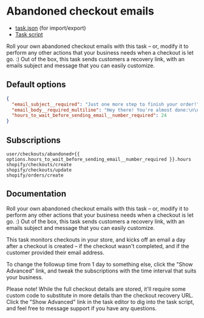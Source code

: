 # Abandoned checkout emails

* [task.json](../../tasks/abandoned-checkout-emails.json) (for import/export)
* [Task script](./script.liquid)

Roll your own abandoned checkout emails with this task – or, modify it to perform any other actions that your business needs when a checkout is let go. :) Out of the box, this task sends customers a recovery link, with an emails subject and message that you can easily customize.

## Default options

```json
{
  "email_subject__required": "Just one more step to finish your order!",
  "email_body__required_multiline": "Hey there! You're almost done:\n\n<a href=\"ABANDONED_CHECKOUT_URL\">Finish your order today!</a>\n\nThanks,\n- The team at {{ shop.name }}",
  "hours_to_wait_before_sending_email__number_required": 24
}
```

## Subscriptions

```liquid
user/checkouts/abandoned+{{ options.hours_to_wait_before_sending_email__number_required }}.hours
shopify/checkouts/create
shopify/checkouts/update
shopify/orders/create
```

## Documentation

Roll your own abandoned checkout emails with this task – or, modify it to perform any other actions that your business needs when a checkout is let go. :) Out of the box, this task sends customers a recovery link, with an emails subject and message that you can easily customize.

This task monitors checkouts in your store, and kicks off an email a day after a checkout is created – if the checkout wasn't completed, and if the customer provided their email address.

To change the followup time from 1 day to something else, click the "Show Advanced" link, and tweak the subscriptions with the time interval that suits your business.

Please note! While the full checkout details are stored, it'll require some custom code to substitute in more details than the checkout recovery URL. Click the "Show Advanced" link in the task editor to dig into the task script, and feel free to message support if you have any questions.
